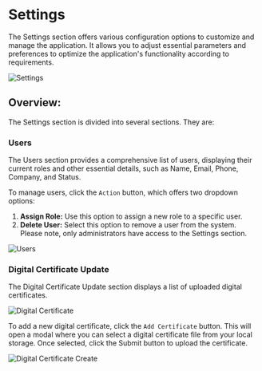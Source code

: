 # Settings

The Settings section offers various configuration options to customize and manage the application. It allows you to adjust essential parameters and preferences to optimize the application's functionality according to requirements.

![Settings](../_media/settings1.png)


## Overview:

The Settings section is divided into several sections. They are:


### Users

The Users section provides a comprehensive list of users, displaying their current roles and other essential details, such as Name, Email, Phone, Company, and Status.

To manage users, click the `Action` button, which offers two dropdown options:

1. **Assign Role:** Use this option to assign a new role to a specific user.
2. **Delete User:** Select this option to remove a user from the system.
Please note, only administrators have access to the Settings section.


![Users](../_media/settings12.png)


### Digital Certificate Update

The Digital Certificate Update section displays a list of uploaded digital certificates. 


![Digital Certificate](../_media/settings3.png)


To add a new digital certificate, click the `Add Certificate` button. This will open a modal where you can select a digital certificate file from your local storage. Once selected, click the Submit button to upload the certificate.


![Digital Certificate Create](../_media/settings4.png)


